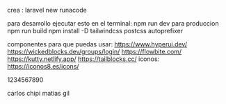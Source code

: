crea :
laravel new runacode

para desarrollo
ejecutar esto en el terminal:
npm run dev
para produccion
npm run build
npm install -D tailwindcss postcss autoprefixer



componentes para que puedas usar:
https://www.hyperui.dev/
https://wickedblocks.dev/groups/login/
https://flowbite.com/
https://kutty.netlify.app/
https://tailblocks.cc/
iconos:
https://iconos8.es/icons/

1234567890


carlos chipi 
matias gil


